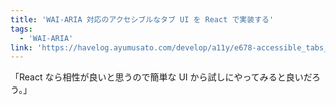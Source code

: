 ```yaml
---
title: 'WAI-ARIA 対応のアクセシブルなタブ UI を React で実装する'
tags:
  - 'WAI-ARIA'
link: 'https://havelog.ayumusato.com/develop/a11y/e678-accessible_tabs_with_react.html'
---
```


「React なら相性が良いと思うので簡単な UI から試しにやってみると良いだろう。」
